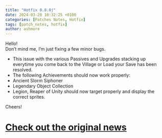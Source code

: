 ```yaml
---
title: "Hotfix 0.8.0j"
date: 2024-03-28 10:32:25 +0100
categories: [Patches Notes, Hotfix]
tags: [patch_notes, hotfix]
author: ashmore
---
```

Hello!  
Don’t mind me, I’m just fixing a few minor bugs.  
  

* This issue with the various Passives and Upgrades stacking up everytime you come back to the Village or Load your Save has been resolved.
* The following Achievements should now work properly:
* Ancient Slorm Siphoner
* Legendary Object Collection
* Legion, Reaper of Unity should now target properly and display the correct sprites.

  
  
Cheers!

# <a href="https://steamstore-a.akamaihd.net/news/externalpost/steam_community_announcements/5749481331436401421" target="_blank">Check out the original news</a>